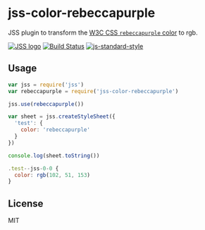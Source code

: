 # jss-color-rebeccapurple

JSS plugin to transform the [W3C CSS `rebeccapurple` color](http://dev.w3.org/csswg/css-color/#valdef-color-rebeccapurple) to rgb.

[![JSS logo](https://avatars1.githubusercontent.com/u/9503099?v=3&s=60)](https://github.com/jsstyles)
[![Build Status](https://travis-ci.org/joshgillies/jss-color-rebeccapurple.svg)](https://travis-ci.org/joshgillies/jss-color-rebeccapurple)
[![js-standard-style](https://img.shields.io/badge/code%20style-standard-brightgreen.svg?style=flat)](https://github.com/feross/standard)

## Usage

```js
var jss = require('jss')
var rebeccapurple = require('jss-color-rebeccapurple')

jss.use(rebeccapurple())

var sheet = jss.createStyleSheet({
  'test': {
    color: 'rebeccapurple'
  }
})

console.log(sheet.toString())
```

```js
.test--jss-0-0 {
  color: rgb(102, 51, 153)
}
```

## License

MIT
